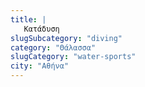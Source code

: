```yaml
---
title: |
   Κατάδυση
slugSubcategory: "diving"
category: "Θάλασσα"
slugCategory: "water-sports"
city: "Αθήνα"
---
```


